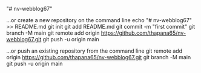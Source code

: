 "# nv-webblog67"

…or create a new repository on the command line
echo "# nv-webblog67" >> README.md
git init
git add README.md
git commit -m "first commit"
git branch -M main
git remote add origin https://github.com/thapana65/nv-webblog67.git
git push -u origin main

…or push an existing repository from the command line
git remote add origin https://github.com/thapana65/nv-webblog67.git
git branch -M main
git push -u origin main